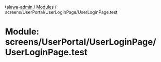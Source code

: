 [talawa-admin](../README.md) / [Modules](../modules.md) / screens/UserPortal/UserLoginPage/UserLoginPage.test

# Module: screens/UserPortal/UserLoginPage/UserLoginPage.test
